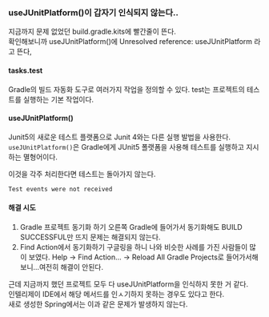 ### useJUnitPlatform()이 갑자기 인식되지 않는다..
지금까지 문제 없었던 build.gradle.kits에 빨간줄이 뜬다.  
확인해보니까 useJUnitPlatform()에 Unresolved reference: useJUnitPlatform 라고 뜬다,

#### tasks.test
Gradle의 빌드 자동화 도구로 여러가지 작업을 정의할 수 있다. test는 프로젝트의 테스트를 실행하는 기본 작업이다.
#### useJUnitPlatform()
Junit5의 새로운 테스트 플랫폼으로 Junit 4와는 다른 실행 발법을 사용한다.  
`useJUnitPlatform()`은 Gradle에게 JUnit5 폴랫폼을 사용해 테스트를 실행하고 지시하는 멸형어이다.

이것을 각주 처리한다면 테스트는 돌아가지 않는다.
```text
Test events were not received
```

#### 해결 시도
1. Gradle 프로젝트 동기화 하기
   오른쪽 Gradle에 들어가서 동기화해도 BUILD SUCCESSFUL만 뜨지 문제는 해결되지 않는다.
2. Find Action에서 동기화하기
구글링을 하니 나와 비슷한 사례를 가진 사람들이 많이 보였다. 
Help -> Find Action... -> Reload All Gradle Projects로 들어가서해보니...여전히 해결이 안된다.

근데 지금까지 했던 프로젝트 모두 다 useJUnitPlatform을 인식하지 못한 거 같다.  
인텔리제이 IDE에서 해당 메서드를 인ㅅ기하지 못하는 경우도 있다고 한다.  
새로 생성한 Spring에서는 이과 같은 문제가 발생하지 않는다.
